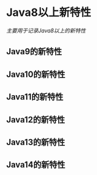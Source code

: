 # Java8以上新特性

*主要用于记录Java8以上的新特性*

##  Java9的新特性



##  Java10的新特性



##  Java11的新特性



## Java12的新特性



## Java13的新特性



## Java14的新特性

